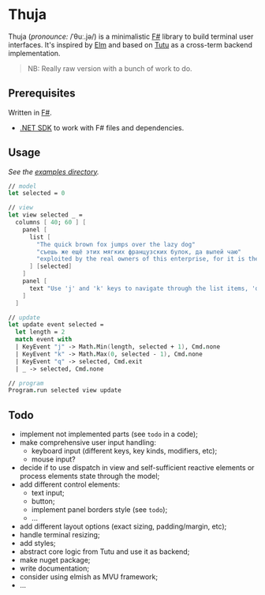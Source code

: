# Thuja

Thuja (_pronounce:_ /ˈθuː.jə/) is a minimalistic [F#](https://fsharp.org) library to build terminal user interfaces. It's inspired by [Elm](https://elm-lang.org/) and based on [Tutu](https://github.com/lillo42/tutu/) as a cross-term backend implementation.

> NB: Really raw version with a bunch of work to do.

## Prerequisites

Written in [F#](https://fsharp.org).

- [.NET SDK](https://dotnet.microsoft.com/) to work with F# files and dependencies.

## Usage

_See the [examples directory](sample/)._

```fsharp
// model
let selected = 0

// view
let view selected _ =
  columns [ 40; 60 ] [
    panel [ 
      list [
        "The quick brown fox jumps over the lazy dog"
        "съешь же ещё этих мягких французских булок, да выпей чаю"
        "exploited by the real owners of this enterprise, for it is they who take advantage of the needs of the poor" 
      ] [selected]
    ]
    panel [
      text "Use 'j' and 'k' keys to navigate through the list items, 'q' for exit."
    ]
  ]

// update
let update event selected =
  let length = 2
  match event with
  | KeyEvent "j" -> Math.Min(length, selected + 1), Cmd.none
  | KeyEvent "k" -> Math.Max(0, selected - 1), Cmd.none
  | KeyEvent "q" -> selected, Cmd.exit
  | _ -> selected, Cmd.none

// program
Program.run selected view update
```

## Todo

- implement not implemented parts (see `todo` in a code);
- make comprehensive user input handling:
    - keyboard input (different keys, key kinds, modifiers, etc);
    - mouse input?
- decide if to use dispatch in view and self-sufficient reactive elements or process elements state through the model;
- add different control elements:
    - text input;
    - button;
    - implement panel borders style (see `todo`);
    - ...
- add different layout options (exact sizing, padding/margin, etc);
- handle terminal resizing;
- add styles;
- abstract core logic from Tutu and use it as backend;
- make nuget package;
- write documentation;
- consider using elmish as MVU framework;
- ...